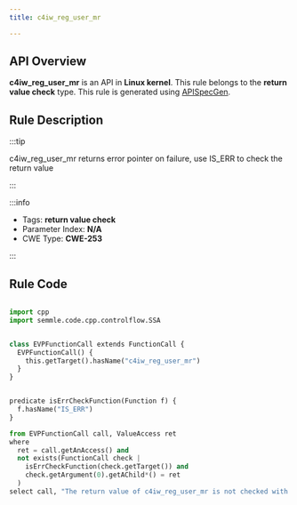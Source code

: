 ```yaml
---
title: c4iw_reg_user_mr

---
```



## API Overview
**c4iw_reg_user_mr** is an API in **Linux kernel**. This rule belongs to the **return value check** type. This rule is generated using [APISpecGen](../../tools/APISpecGen).
## Rule Description

:::tip

c4iw_reg_user_mr returns error pointer on failure, use IS_ERR to check the return value

:::

:::info

- Tags: **return value check**
- Parameter Index: **N/A**
- CWE Type: **CWE-253**

:::

## Rule Code
```python

import cpp
import semmle.code.cpp.controlflow.SSA


class EVPFunctionCall extends FunctionCall {
  EVPFunctionCall() {
    this.getTarget().hasName("c4iw_reg_user_mr")
  }
}


predicate isErrCheckFunction(Function f) {
  f.hasName("IS_ERR") 
}

from EVPFunctionCall call, ValueAccess ret
where
  ret = call.getAnAccess() and
  not exists(FunctionCall check |
    isErrCheckFunction(check.getTarget()) and
    check.getArgument(0).getAChild*() = ret
  )
select call, "The return value of c4iw_reg_user_mr is not checked with IS_ERR."
    
```